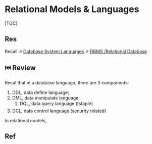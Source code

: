 # Relational Models & Languages

[TOC]



## Res
Recall ↗ [Database System Languages](../../📌%20Database%20System%20Basics/Database%20System%20Languages.md)
↗ [DBMS /Relational Database](../../👔%20DBMS/Relational%20Database/Relational%20Database.md)



## ⏮️ Review
Recal that in a database language, there are 3 components:
1. DDL, data define language;
2. DML, data munipulate language;
	1. DQL, data query language (❗staple)
3. DCL, data control language (security related)

In relational models, 



## Ref

